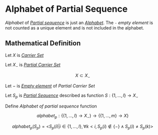# Alphabet of Partial Sequence

_Alphabet_ of [_Partial sequence_](../sequence/index.md#mathematical-definition) is just an [_Alphabet_](../../order/alphabet.md#mathematical-definition).
The `-` _empty element_ is not counted as a unique element and is not included in the alphabet.

## Mathematical Definition

Let $X$ is [_Carrier Set_](../../order/carrier_set.md#mathematical-definition)

Let $X_{-}$ is [_Partial Carrier Set_](../carrier_set.md#mathematical-definition)

$$X \subset X_{-}$$

Let $-$ is [_Empty element_](../carrier_set.md#mathematical-definition) of _Partial Carrier Set_

Let $S_p$ is [_Partial Sequence_](../sequence/index.md#mathematical-definition) described as function  $S : \{1,...,l\} \longrightarrow X_{-}$

Define _Alphabet of partial sequence_ function

$$alphabet_p : \big\{\{1,...,l\} \longrightarrow X_{-} \big\} \longrightarrow \big\{\{1,...,m\} \longrightarrow X \big\}$$

$$alphabet_p(S_p) = \big<S_p(i) \big| i \in \{1,...,l\}, \forall k < i, S_p(i) \notin \{-\} \land S_p(i) \neq S_p(k) \big>$$
